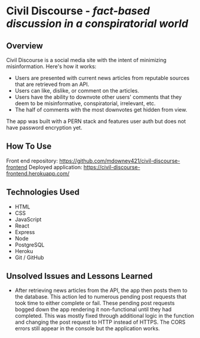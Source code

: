 # Civil Discourse - *fact-based discussion in a conspiratorial world*

## Overview
Civil Discourse is a social media site with the intent of minimizing misinformation. Here's how it works:
* Users are presented with current news articles from reputable sources that are retrieved from an API.
* Users can like, dislike, or comment on the articles.
* Users have the ability to downvote other users' comments that they deem to be misinformative, conspiratorial, irrelevant, etc.
* The half of comments with the most downvotes get hidden from view.

The app was built with a PERN stack and features user auth but does not have password encryption yet.

## How To Use
Front end repository: https://github.com/mdowney421/civil-discourse-frontend
Deployed application: https://civil-discourse-frontend.herokuapp.com/

## Technologies Used
* HTML
* CSS
* JavaScript
* React
* Express
* Node
* PostgreSQL
* Heroku
* Git / GitHub

## Unsolved Issues and Lessons Learned
* After retrieving news articles from the API, the app then posts them to the database. This action led to numerous pending post requests that took time to either complete or fail. These pending post requests bogged down the app rendering it non-functional until they had completed. This was mostly fixed through additional logic in the function and changing the post request to HTTP instead of HTTPS. The CORS errors still appear in the console but the application works.
